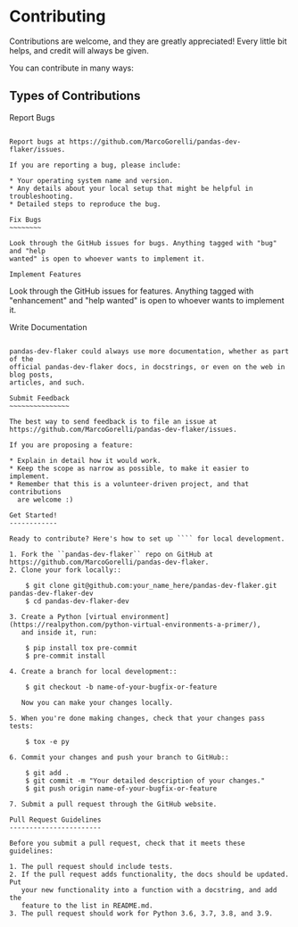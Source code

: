 Contributing
============

Contributions are welcome, and they are greatly appreciated! Every little bit
helps, and credit will always be given.

You can contribute in many ways:

Types of Contributions
----------------------

Report Bugs
~~~~~~~~~~~

Report bugs at https://github.com/MarcoGorelli/pandas-dev-flaker/issues.

If you are reporting a bug, please include:

* Your operating system name and version.
* Any details about your local setup that might be helpful in troubleshooting.
* Detailed steps to reproduce the bug.

Fix Bugs
~~~~~~~~

Look through the GitHub issues for bugs. Anything tagged with "bug" and "help
wanted" is open to whoever wants to implement it.

Implement Features
~~~~~~~~~~~~~~~~~~

Look through the GitHub issues for features. Anything tagged with "enhancement"
and "help wanted" is open to whoever wants to implement it.

Write Documentation
~~~~~~~~~~~~~~~~~~~

pandas-dev-flaker could always use more documentation, whether as part of the
official pandas-dev-flaker docs, in docstrings, or even on the web in blog posts,
articles, and such.

Submit Feedback
~~~~~~~~~~~~~~~

The best way to send feedback is to file an issue at https://github.com/MarcoGorelli/pandas-dev-flaker/issues.

If you are proposing a feature:

* Explain in detail how it would work.
* Keep the scope as narrow as possible, to make it easier to implement.
* Remember that this is a volunteer-driven project, and that contributions
  are welcome :)

Get Started!
------------

Ready to contribute? Here's how to set up ```` for local development.

1. Fork the ``pandas-dev-flaker`` repo on GitHub at https://github.com/MarcoGorelli/pandas-dev-flaker.
2. Clone your fork locally::

    $ git clone git@github.com:your_name_here/pandas-dev-flaker.git pandas-dev-flaker-dev
    $ cd pandas-dev-flaker-dev

3. Create a Python [virtual environment](https://realpython.com/python-virtual-environments-a-primer/),
   and inside it, run:

    $ pip install tox pre-commit
    $ pre-commit install

4. Create a branch for local development::

    $ git checkout -b name-of-your-bugfix-or-feature

   Now you can make your changes locally.

5. When you're done making changes, check that your changes pass tests:

    $ tox -e py

6. Commit your changes and push your branch to GitHub::

    $ git add .
    $ git commit -m "Your detailed description of your changes."
    $ git push origin name-of-your-bugfix-or-feature

7. Submit a pull request through the GitHub website.

Pull Request Guidelines
-----------------------

Before you submit a pull request, check that it meets these guidelines:

1. The pull request should include tests.
2. If the pull request adds functionality, the docs should be updated. Put
   your new functionality into a function with a docstring, and add the
   feature to the list in README.md.
3. The pull request should work for Python 3.6, 3.7, 3.8, and 3.9.
